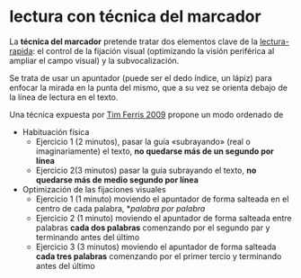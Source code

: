 # lectura con técnica del marcador

La **técnica del marcador** pretende tratar dos elementos clave de la [lectura-rapida](lectura-rapida.md): el control de la fijación visual (optimizando la visión periférica al ampliar el campo visual) y la subvocalización.

Se trata de usar un apuntador (puede ser el dedo índice, un lápiz) para enfocar la mirada en la punta del mismo, que a su vez se orienta debajo de la línea de lectura en el texto.

Una técnica expuesta por [Tim Ferris 2009](https://tim.blog/2009/07/30/speed-reading-and-accelerated-learning/) propone un modo ordenado de

* Habituación física
  * Ejercicio 1 (2 minutos), pasar la guía «subrayando» (real o imaginariamente) el texto, **no quedarse más de un segundo por línea**
  * Ejercicio 2(3 minutos) pasar la guía subrayando el texto, **no quedarse más de medio segundo por línea**
* Optimización de las fijaciones visuales
  * Ejercicio 1 (1 minuto) moviendo el apuntador de forma salteada en el centro de cada palabra, \**palabra por palabra*
  * Ejercicio 2 (1 minuto) moviendo el apuntador de forma salteada entre palabras **cada dos palabras** comenzando por el segundo par y terminando antes del último
  * Ejercicio 3 (3 minutos) moviendo el apuntador de forma salteada **cada tres palabras** comenzando por el primer tercio y terminando antes del último
